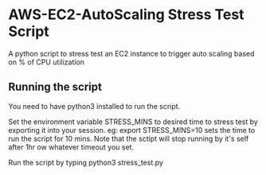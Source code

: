# AWS-EC2-AutoScaling Stress Test Script
A python script to stress test an EC2 instance to trigger auto scaling based on % of CPU utilization


## Running the script
You need to have python3 installed to run the script.

Set the environment variable STRESS_MINS to desired time to stress test by exporting it into your session. eg: export STRESS_MINS=10 sets the time to run the script for 10 mins. Note that the sctipt will stop running by it's self after 1hr ow whatever timeout you set.

Run the script by typing python3 stress_test.py
